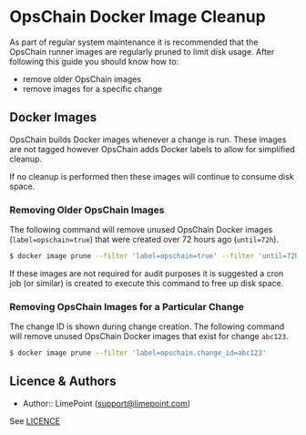 # OpsChain Docker Image Cleanup

As part of regular system maintenance it is recommended that the OpsChain runner images are regularly pruned to limit disk usage. After following this guide you should know how to:
- remove older OpsChain images
- remove images for a specific change

## Docker Images

OpsChain builds Docker images whenever a change is run. These images are not tagged however OpsChain adds Docker labels to allow for simplified cleanup.

If no cleanup is performed then these images will continue to consume disk space.

### Removing Older OpsChain Images

The following command will remove unused OpsChain Docker images (`label=opschain=true`) that were created over 72 hours ago (`until=72h`).

```bash
$ docker image prune --filter 'label=opschain=true' --filter 'until=72h'
```

If these images are not required for audit purposes it is suggested a cron job (or similar) is created to execute this command to free up disk space.

### Removing OpsChain Images for a Particular Change

The change ID is shown during change creation. The following command will remove unused OpsChain Docker images that exist for change `abc123`.

```bash
$ docker image prune --filter 'label=opschain.change_id=abc123'
```

## Licence & Authors
- Author:: LimePoint (support@limepoint.com)

See [LICENCE](../../LICENCE)
